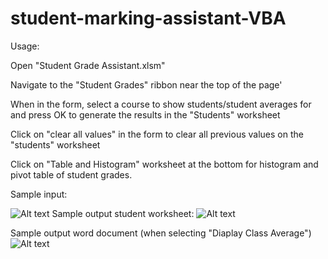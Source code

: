 # student-marking-assistant-VBA

Usage:

Open "Student Grade Assistant.xlsm"

Navigate to the "Student Grades" ribbon near the top of the page'

When in the form, select a course to show students/student averages for and press OK to generate the results in the "Students" worksheet

Click on "clear all values" in the form to clear all previous values on the "students" worksheet

Click on "Table and Histogram" worksheet at the bottom for histogram and pivot table of student grades.


Sample input:
<!-- ![Alt te](/relative/path/to/sample_input.png?raw=true "input") -->
![Alt text](/jaco8060/student-marking-assistant-VBA/blob/main/sample_input.png?raw=true "input")
Sample output student worksheet:
![Alt text](/jaco8060/student-marking-assistant-VBA/blob/main/sample_output_student.png?raw=true "input")
<!-- ![output student](/relative/path/to/sample_output_student.png?raw=true "input") -->

Sample output word document (when selecting "Diaplay Class Average")
![Alt text](/jaco8060/student-marking-assistant-VBA/blob/main/sample_output_word.png?raw=true "input")
<!-- ![output word](/relative/path/to/sample_output_word.png?raw=true "input") -->
